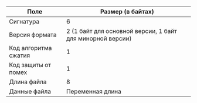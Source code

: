 | Поле                   | Размер (в байтах)                                   |
|------------------------|-----------------------------------------------------|
| Сигнатура              | 6                                                   |
| Версия формата         | 2 (1 байт для основной версии, 1 байт для минорной версии) |
| Код алгоритма сжатия   | 1                                                   |
| Код защиты от помех    | 1                                                   |
| Длина файла            | 8                                                   |
| Данные файла           | Переменная длина                                    |
